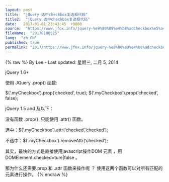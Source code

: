```yaml
---
layout: post
title:  "jQuery 选中checkbox复选框代码"
title2:  "jQuery 选中checkbox复选框代码"
date:   2017-01-01 23:43:45  +0800
source:  "https://www.jfox.info/jquery-%e9%80%89%e4%b8%adcheckbox%e5%a4%8d%e9%80%89%e6%a1%86%e4%bb%a3%e7%a0%81.html"
fileName:  "20170100525"
lang:  "zh_CN"
published: true
permalink: "2017/https://www.jfox.info/jquery-%e9%80%89%e4%b8%adcheckbox%e5%a4%8d%e9%80%89%e6%a1%86%e4%bb%a3%e7%a0%81.html"
---
```

{% raw %}
By Lee - Last updated: 星期三, 二月 5, 2014

jQuery 1.6+

使用 JQuery .prop() 函数:

$(‘.myCheckbox’).prop(‘checked’, true);
$(‘.myCheckbox’).prop(‘checked’, false);

jQuery 1.5 and 及以下：

没有函数 .prop() ,只能使用  .attr() 函数。

选中：$(‘.myCheckbox’).attr(‘checked’,’checked’);

不选中：$(‘.myCheckbox’).removeAttr(‘checked’);

其实，最快的方式是直接使用javascript操作DOM 元素 ，用 DOMElement.checked=ture|false 。

那为什么还需要.prop 和 .attr 函数来操作呢 ？ 使用这两个函数可以对所有匹配的元素进行操作。
{% endraw %}